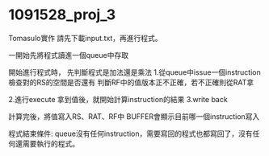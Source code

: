# 1091528_proj_3
Tomasulo實作
請先下載input.txt，再進行程式。

一開始先將程式讀進一個queue中存取

開始進行程式時，
先判斷程式是加法還是乘法
1.從queue中issue一個instruction
檢查對的RS的空間是否還有
判斷RF中的值版本正不正確，若不正確則從RAT拿

2.進行execute
拿到值後，就開始計算instruction的結果
3.write back

計算完後，將值寫入RS、RAT、RF中
BUFFER會顯示目前哪一個instruction寫入

程式結束條件:
queue沒有任何instruction，需要寫回的程式也都寫回了，沒有任何還需要執行的程式。
